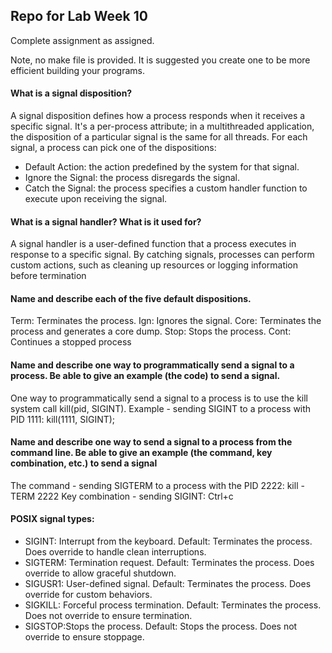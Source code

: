 ## Repo for Lab Week 10
Complete assignment as assigned.

Note, no make file is provided.  It is suggested you create one to be more efficient building your programs.
#### What is a signal disposition?
A signal disposition defines how a process responds when it receives a specific signal. It's a per-process attribute; in a multithreaded application, the disposition of a particular signal is the same for all threads. For each signal, a process can pick one of the dispositions:
- Default Action: the action predefined by the system for that signal.
- Ignore the Signal: the process disregards the signal.
- Catch the Signal: the process specifies a custom handler function to execute upon receiving the signal.

#### What is a signal handler? What is it used for?
A signal handler is a user-defined function that a process executes in response to a specific signal. By catching signals, processes can perform custom actions, such as cleaning up resources or logging information before termination

#### Name and describe each of the five default dispositions.
Term: Terminates the process.
Ign: Ignores the signal.
Core: Terminates the process and generates a core dump.
Stop: Stops the process.
Cont: Continues a stopped process


#### Name and describe one way to programmatically send a signal to a process. Be able to give an example (the code) to send a signal.
One way to programmatically send a signal to a process is to use the kill system call kill(pid, SIGINT). Example - sending SIGINT to a process with PID 1111: kill(1111, SIGINT);

#### Name and describe one way to send a signal to a process from the command line. Be able to give an example (the command, key combination, etc.) to send a signal
The command - sending SIGTERM to a process with the PID 2222: kill -TERM 2222
Key combination - sending SIGINT: Ctrl+c

#### POSIX signal types:
- SIGINT: Interrupt from the keyboard. Default: Terminates the process. Does override to handle clean interruptions.
- SIGTERM: Termination request. Default: Terminates the process. Does override to allow graceful shutdown.
- SIGUSR1: User-defined signal. Default: Terminates the process. Does override for custom behaviors.
- SIGKILL: Forceful process termination. Default: Terminates the process. Does not override to ensure termination.
- SIGSTOP:Stops the process. Default: Stops the process. Does not override to ensure stoppage.